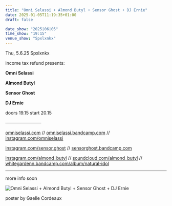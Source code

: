 ```yaml
---
title: "Omni Selassi + Almond Butyl + Sensor Ghost + DJ Ernie"
date: 2025-01-05T11:19:35+01:00
draft: false

date_show: "2025|06|05"
time_show: "19:15"
venue_show: "Spxlxnkx"
---
```


Thu, 5.6.25 Spxlxnkx

income tax refund presents:

**Omni Selassi**

**Almond Butyl**

**Sensor Ghost**

**DJ Ernie**

doors 19.15
start 20.15

————————

[omniselassi.com](https://www.omniselassi.com/) //
[omniselassi.bandcamp.com](https://omniselassi.bandcamp.com/) //
[instagram.com/omniselassi](https://www.instagram.com/omniselassi/)

[instagram.com/sensor.ghost](https://www.instagram.com/sensor.ghost/) //
[sensorghost.bandcamp.com](https://sensorghost.bandcamp.com)

[instagram.com/almond_butyl](https://www.instagram.com/almond_butyl/?hl=de) //
[soundcloud.com/almond_butyl](https://soundcloud.com/almond_butyl) //
[whitegardenn.bandcamp.com/album/natural-idol](https://whitegardenn.bandcamp.com/album/natural-idol)

---

more info soon

![Omni Selassi + Almond Butyl + Sensor Ghost + DJ Ernie](../../posters/2025-06-05.jpg)

poster by Gaelle Cordeaux
